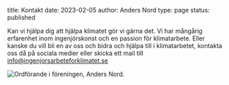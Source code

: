 title: Kontakt
date: 2023-02-05
author: Anders Nord
type: page
status: published

Kan vi hjälpa dig att hjälpa klimatet gör vi gärna det. Vi har mångårig
erfarenhet inom ingenjörskonst och en passion för klimatarbete.
Eller kanske du vill bli en av oss och bidra och hjälpa till i klimatarbetet,
kontakta oss då på sociala medier eller skicka ett mail till [info@ingenjorsarbeteforklimatet.se](mailto:info@ingenjorsarbeteforklimatet.se)

![Ordförande i föreningen, Anders Nord.](https://se.linkedin.com/in/anders-nord-6280195)
